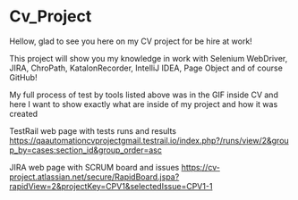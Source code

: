 # Cv_Project

Hellow, glad to see you here on my CV project for be hire at work!

This project will show you my knowledge in work with Selenium WebDriver, JIRA, ChroPath, KatalonRecorder, IntelliJ IDEA, Page Object 
and of course GitHub!

My full process of test by tools listed above was in the GIF inside CV 
and here I want to show exactly what are inside of my project and how it was created
  
TestRail web page with tests runs and results https://qaautomationcvprojectgmail.testrail.io/index.php?/runs/view/2&group_by=cases:section_id&group_order=asc

JIRA web page with SCRUM board and issues https://cv-project.atlassian.net/secure/RapidBoard.jspa?rapidView=2&projectKey=CPV1&selectedIssue=CPV1-1
